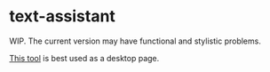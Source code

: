 # text-assistant

WIP. The current version may have functional and stylistic problems.

[This tool](https://kualeyi.github.io/tools/text-assistant) is best used as a desktop page.